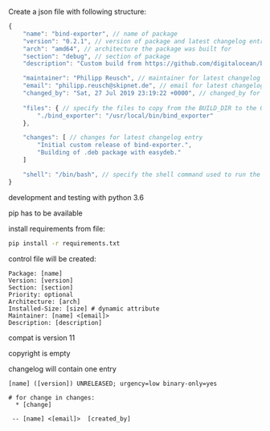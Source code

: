 

Create a json file with following structure:

```javascript
{
    "name": "bind-exporter", // name of package
    "version": "0.2.1", // version of package and latest changelog entry
    "arch": "amd64", // architecture the package was built for
    "section": "debug", // section of package
    "description": "Custom build from https://github.com/digitalocean/bind_exporter at 2019-07-28.", // description of package

    "maintainer": "Philipp Reusch", // maintainer for latest changelog entry
    "email": "philipp.reusch@skipnet.de", // email for latest changelog entry
    "changed_by": "Sat, 27 Jul 2019 23:19:22 +0000", // changed_by for latest changelog entry
 
    "files": { // specify the files to copy from the BUILD_DIR to the OUT_DIR
        "./bind_exporter": "/usr/local/bin/bind_exporter"
    },

    "changes": [ // changes for latest changelog entry
        "Initial custom release of bind-exporter.",
        "Building of .deb package with easydeb."
    ]

    "shell": "/bin/bash", // specify the shell command used to run the commands
}
```


development and testing with python 3.6

pip has to be available

install requirements from file:

```bash
pip install -r requirements.txt
```


control file will be created:

```
Package: [name]
Version: [version]
Section: [section]
Priority: optional
Architecture: [arch]
Installed-Size: [size] # dynamic attribute
Maintainer: [name] <[email]>
Description: [description]
```

compat is version 11

copyright is empty

changelog will contain one entry

```
[name] ([version]) UNRELEASED; urgency=low binary-only=yes

# for change in changes:
  * [change]

 -- [name] <[email]>  [created_by]

 
```
